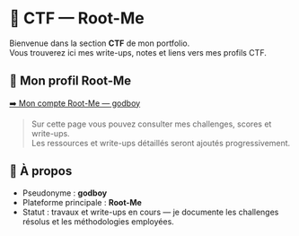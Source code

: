 # 🧩 CTF — Root-Me

Bienvenue dans la section **CTF** de mon portfolio.  
Vous trouverez ici mes write-ups, notes et liens vers mes profils CTF.

## 🔗 Mon profil Root-Me
[➡️ Mon compte Root-Me — godboy](https://www.root-me.org/godboy?lang=en#d937a1e09140fb65765a9e793f4c84a2)

> Sur cette page vous pouvez consulter mes challenges, scores et write-ups.  
> Les ressources et write-ups détaillés seront ajoutés progressivement.

## 📌 À propos
- Pseudonyme : **godboy**  
- Plateforme principale : **Root-Me**  
- Statut : travaux et write-ups en cours — je documente les challenges résolus et les méthodologies employées.
